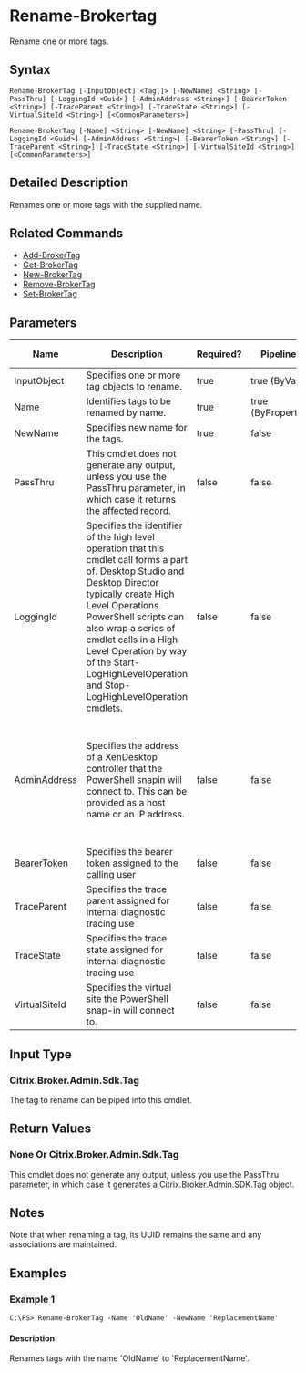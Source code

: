 ﻿
# Rename-Brokertag
Rename one or more tags.
## Syntax

```
Rename-BrokerTag [-InputObject] <Tag[]> [-NewName] <String> [-PassThru] [-LoggingId <Guid>] [-AdminAddress <String>] [-BearerToken <String>] [-TraceParent <String>] [-TraceState <String>] [-VirtualSiteId <String>] [<CommonParameters>]  
  
Rename-BrokerTag [-Name] <String> [-NewName] <String> [-PassThru] [-LoggingId <Guid>] [-AdminAddress <String>] [-BearerToken <String>] [-TraceParent <String>] [-TraceState <String>] [-VirtualSiteId <String>] [<CommonParameters>]
```

## Detailed Description
Renames one or more tags with the supplied name.


## Related Commands

* [Add-BrokerTag](../Add-BrokerTag/)
* [Get-BrokerTag](../Get-BrokerTag/)
* [New-BrokerTag](../New-BrokerTag/)
* [Remove-BrokerTag](../Remove-BrokerTag/)
* [Set-BrokerTag](../Set-BrokerTag/)
## Parameters
| Name   | Description | Required? | Pipeline Input | Default Value |
| --- | --- | --- | --- | --- |
| InputObject | Specifies one or more tag objects to rename. | true | true (ByValue) |  |
| Name | Identifies tags to be renamed by name. | true | true (ByPropertyName) |  |
| NewName | Specifies new name for the tags. | true | false |  |
| PassThru | This cmdlet does not generate any output, unless you use the PassThru parameter, in which case it returns the affected record. | false | false | False |
| LoggingId | Specifies the identifier of the high level operation that this cmdlet call forms a part of. Desktop Studio and Desktop Director typically create High Level Operations. PowerShell scripts can also wrap a series of cmdlet calls in a High Level Operation by way of the Start-LogHighLevelOperation and Stop-LogHighLevelOperation cmdlets. | false | false |  |
| AdminAddress | Specifies the address of a XenDesktop controller that the PowerShell snapin will connect to. This can be provided as a host name or an IP address. | false | false | Localhost. Once a value is provided by any cmdlet, this value will become the default. |
| BearerToken | Specifies the bearer token assigned to the calling user | false | false |  |
| TraceParent | Specifies the trace parent assigned for internal diagnostic tracing use | false | false |  |
| TraceState | Specifies the trace state assigned for internal diagnostic tracing use | false | false |  |
| VirtualSiteId | Specifies the virtual site the PowerShell snap-in will connect to. | false | false |  |

## Input Type

### Citrix.Broker.Admin.Sdk.Tag
The tag to rename can be piped into this cmdlet.
## Return Values

### None Or Citrix.Broker.Admin.Sdk.Tag
This cmdlet does not generate any output, unless you use the PassThru parameter, in which case it generates a Citrix.Broker.Admin.SDK.Tag object.
## Notes
Note that when renaming a tag, its UUID remains the same and any associations are maintained.
## Examples

### Example 1

```
C:\PS> Rename-BrokerTag -Name 'OldName' -NewName 'ReplacementName'
```

#### Description
Renames tags with the name 'OldName' to 'ReplacementName'.
